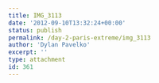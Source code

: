 ```yaml
---
title: IMG_3113
date: '2012-09-10T13:32:24+00:00'
status: publish
permalink: /day-2-paris-extreme/img_3113
author: 'Dylan Pavelko'
excerpt: ''
type: attachment
id: 361
---
```

<!DOCTYPE html PUBLIC "-//W3C//DTD HTML 4.0 Transitional//EN" "http://www.w3.org/TR/REC-html40/loose.dtd">
<?xml encoding="UTF-8">
